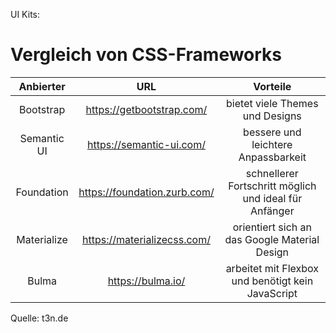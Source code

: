 UI Kits:

# Vergleich von CSS-Frameworks

|   Anbierter   | URL | Vorteile    |
|   :-----:     |   :-----: |   :-----: |
|   Bootstrap   |   https://getbootstrap.com/       |   bietet viele Themes und Designs                             |  
|   Semantic UI |   https://semantic-ui.com/        |   bessere und leichtere Anpassbarkeit                         |
|   Foundation  |   https://foundation.zurb.com/    |   schnellerer Fortschritt möglich und ideal für Anfänger      |
|   Materialize |   https://materializecss.com/     |   orientiert sich an das Google Material Design               |
|   Bulma       |   https://bulma.io/               |   arbeitet mit Flexbox und benötigt kein JavaScript           |



Quelle: t3n.de


